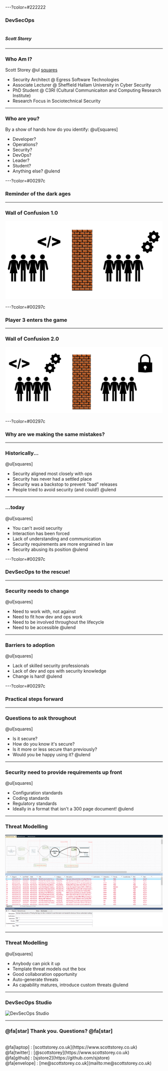 ---?color=#222222

### DevSecOps<br><br>
##### Scott Storey<br>

---
### Who Am I?
Scott Storey
@ul [squares](false)
- Security Architect @ Egress Software Technologies
- Associate Lecturer @ Sheffield Hallam University in Cyber Security
- PhD Student @ C3RI (Cultural Communicaiton and Computing Research Institute)
- Research Focus in Sociotechnical Security

---
### Who are you?

By a show of hands how do you identify:
@ul[squares]
- Developer?
- Operations?
- Security?
- DevOps?
- Leader?
- Student?
- Anything else?
@ulend

---?color=#00297c

### Reminder of the dark ages

---
### Wall of Confusion 1.0
![Wall of Confusion 1.0](assets/img/wallofconfusion1.png)

---?color=#00297c

### Player 3 enters the game

---
### Wall of Confusion 2.0
![Wall of Confusion 2.0](assets/img/wallofconfusion2.png)

---?color=#00297c

### Why are we making the same mistakes?

---
### Historically...
@ul[squares]
- Security aligned most closely with ops
- Security has never had a settled place
- Security was a backstop to prevent "bad" releases
- People tried to avoid security (and could!)
@ulend

---
### ...today
@ul[squares]
- You can't avoid security
- Interaction has been forced
- Lack of understanding and communication
- Security requirements are  more engrained in law
- Security abusing its position
@ulend

---?color=#00297c

### DevSecOps to the rescue!

---
### Security needs to change
@ul[squares]
- Need to work with, not against
- Need to fit how dev and ops work 
- Need to be involved throughout the lifecycle
- Need to be accessible
@ulend

---
### Barriers to adoption
@ul[squares]
- Lack of skilled security professionals
- Lack of dev and ops with security knowledge
- Change is hard! 
@ulend

---?color=#00297c

### Practical steps forward

---
### Questions to ask throughout
@ul[squares]
- Is it secure?
- How do you know it's secure?
- Is it more or less secure than previously?
- Would you be happy using it?
@ulend

---
### Security need to provide requirements up front
@ul[squares]
- Configuration standards
- Coding standards
- Regulatory standards
- Ideally in a format that isn't a 300 page document!
@ulend

---
### Threat Modelling
![Microsoft Threat Modelling Tool](assets/img/mtmt.png)

---
### Threat Modelling
@ul[squares]
- Anybody can pick it up
- Template threat models out the box
- Good collaboration opportunity
- Auto-generate threats
- As capability matures, introduce custom threats
@ulend

---
### DevSecOps Studio
![DevSecOps Studio](https://raw.githubusercontent.com/teacheraio/DevSecOps-Studio/master/images/devsecops-tools.png)


---
### @fa[star] Thank you. Questions? @fa[star]
<br>
@fa[laptop] : [scottstorey.co.uk](https://www.scottstorey.co.uk)<br>
@fa[twitter] : [@scottstorey](https://www.scottstorey.co.uk)<br>
@fa[github] : [sjstore2](https://github.com/sjstore)<br>
@fa[envelope] : [me@scottstorey.co.uk](mailto:me@scottstorey.co.uk)<br>
